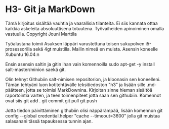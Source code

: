 # H3- Git ja MarkDown
Tämä kirjoitus sisältää vauhtia ja vaarallisia tilanteita. Ei siis kannata ottaa kaikkia askeleita absoluuttisena totuutena.
 Työvaiheiden apinoiminen omalla vastuulla.
Copyright Jouni Marttila

Työalustana toimii Asuksen läppäri varustettuna toisen sukupolven i5-prosessorilla sekä 4gt
muistilla. Mallin nimeä en muista.  Asensin koneelle Xubuntu 16.04:n

Ensin asensin saltin ja gitin ihan vain komennoilla sudo apt-get -y install
salt-master/minion saekä 
git.

Olin tehnyt Githubiin salt-nimisen repositorion, ja kloonasin sen koneelleni.
Tämän tehtyäni luon kotitehtävälle teksitiedoston "h3" ja lisään sille .md- päätteen, jotta se toimisi MarkDownina. Kirjoitan sinne hieman sisältöä raportointia varten, ja teen toimenpiteet jotta saan sen githubiin. Komennot ovat siis 
	git add .
	git commit
	git pull
	git push

Jotta tiedon päivittäminen githubiin olisi näppärämpää, lisään komennon
	git config --global credential.helper "cache --timeout=3600"
jolla git muistaa salasanani tässä tapauksessa tunnin ajan.
